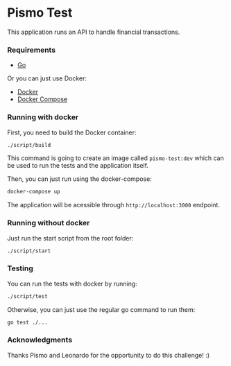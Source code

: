 # Pismo Test
This application runs an API to handle financial transactions.

### Requirements
- [Go](https://go.dev/)

Or you can just use Docker:
- [Docker](https://docs.docker.com/get-docker/)
- [Docker Compose](https://docs.docker.com/compose/compose-file/)

### Running with docker
First, you need to build the Docker container:
```bash
./script/build
```

This command is going to create an image called `pismo-test:dev` which can be used to run the tests and the application itself.

Then, you can just run using the docker-compose:
```bash
docker-compose up
```

The application will be acessible through `http://localhost:3000` endpoint.

### Running without docker
Just run the start script from the root folder:
```bash
./script/start
```

### Testing
You can run the tests with docker by running:
```bash
./script/test
```

Otherwise, you can just use the regular go command to run them:
```bash
go test ./...
```

### Acknowledgments
Thanks Pismo and Leonardo for the opportunity to do this challenge! :)
